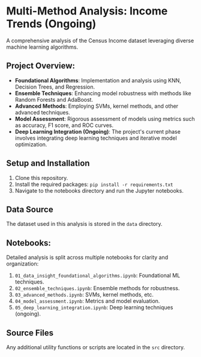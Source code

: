
# Multi-Method Analysis: Income Trends (Ongoing)
A comprehensive analysis of the Census Income dataset leveraging diverse machine learning algorithms.

## Project Overview:
- **Foundational Algorithms**: Implementation and analysis using KNN, Decision Trees, and Regression.
- **Ensemble Techniques**: Enhancing model robustness with methods like Random Forests and AdaBoost.
- **Advanced Methods**: Employing SVMs, kernel methods, and other advanced techniques.
- **Model Assessment**: Rigorous assessment of models using metrics such as accuracy, F1 score, and ROC curves.
- **Deep Learning Integration (Ongoing)**: The project's current phase involves integrating deep learning techniques and iterative model optimization.

## Setup and Installation
1. Clone this repository.
2. Install the required packages: `pip install -r requirements.txt`
3. Navigate to the notebooks directory and run the Jupyter notebooks.

## Data Source
The dataset used in this analysis is stored in the `data` directory.

## Notebooks:
Detailed analysis is split across multiple notebooks for clarity and organization:
1. `01_data_insight_foundational_algorithms.ipynb`: Foundational ML techniques.
2. `02_ensemble_techniques.ipynb`: Ensemble methods for robustness.
3. `03_advanced_methods.ipynb`: SVMs, kernel methods, etc.
4. `04_model_assessment.ipynb`: Metrics and model evaluation.
5. `05_deep_learning_integration.ipynb`: Deep learning techniques (ongoing).

## Source Files
Any additional utility functions or scripts are located in the `src` directory.
